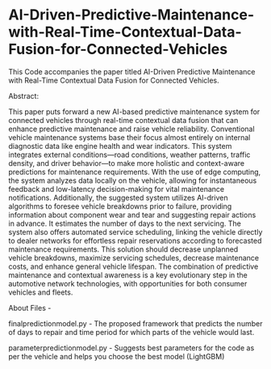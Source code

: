 # AI-Driven-Predictive-Maintenance-with-Real-Time-Contextual-Data-Fusion-for-Connected-Vehicles


This Code accompanies the paper titled AI-Driven Predictive Maintenance with Real-Time Contextual Data Fusion for Connected Vehicles.

Abstract:

This paper puts forward a new AI-based predictive maintenance system for connected vehicles through real-time contextual data fusion that can enhance predictive maintenance and raise vehicle reliability. Conventional vehicle maintenance systems base their focus almost entirely on internal diagnostic data like engine health and wear indicators. This system integrates external conditions—road conditions, weather patterns, traffic density, and driver behavior—to make more holistic and context-aware predictions for maintenance requirements. With the use of edge computing, the system analyzes data locally on the vehicle, allowing for instantaneous feedback and low-latency decision-making for vital maintenance notifications. Additionally, the suggested system utilizes AI-driven algorithms to foresee vehicle breakdowns prior to failure, providing information about component wear and tear and suggesting repair actions in advance. It estimates the number of days to the next servicing. The system also offers automated service scheduling, linking the vehicle directly to dealer networks for effortless repair reservations according to forecasted maintenance requirements. This solution should decrease unplanned vehicle breakdowns, maximize servicing schedules, decrease maintenance costs, and enhance general vehicle lifespan. The combination of predictive maintenance and contextual awareness is a key evolutionary step in the automotive network technologies, with opportunities for both consumer vehicles and fleets.

About Files -

finalpredictionmodel.py - The proposed framework that predicts the number of days to repair and time period for which parts of the vehicle would last.

parameterpredictionmodel.py - Suggests best parameters for the code as per the vehicle and helps you choose the best model (LightGBM)
